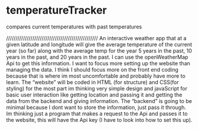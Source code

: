 # temperatureTracker
compares current temperatures with past temperatures

/////////////////////////////////////////////////
An interactive weather app that at a given latitude and longitude will give the average temperature of the current year (so far) along with the average temp for the year 5 years in the past, 10 years in the past, and 20 years in the past. I can use the openWeatherMap Api to get this information. I want to focus more setting up the website than managing the data. I think I should focus more on the front end coding because that is where im most uncomfortable and probably have more to learn. The “website” will be coded in HTML (for structure) and CSS(for styling) for the most part im thinking very simple design and javaScript for basic user interaction like getting location and passing it and getting the data from the backend and giving information. The “backend” is going to be minimal because I dont want to store the information, just pass it through. Im thinking just a program that makes a request to the Api and passes it to the website, this will have the Api key (I have to look into how to set this up).
